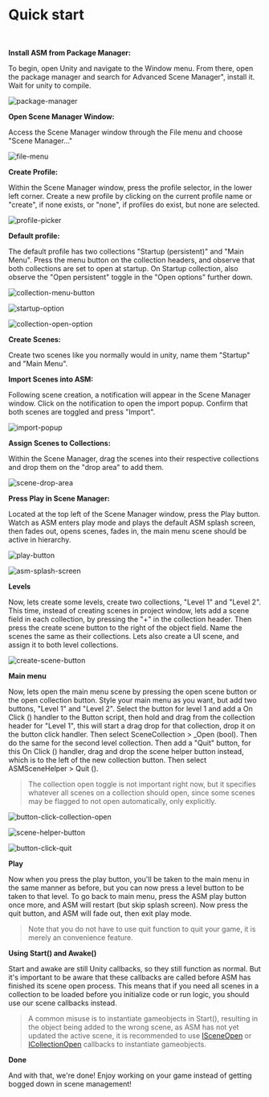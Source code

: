# Quick start

<br/>

**Install ASM from Package Manager:**

To begin, open Unity and navigate to the Window menu. From there, open the package manager and search for Advanced Scene Manager", install it. Wait for unity to compile.

![package-manager](../image/old/package-manager.png)

**Open Scene Manager Window:** 

Access the Scene Manager window through the File menu and choose "Scene Manager..."

![file-menu](../image/old/file-menu.png)

**Create Profile:** 

Within the Scene Manager window, press the profile selector, in the lower left corner. Create a new profile by clicking on the current profile name or "create", if none exists, or "none", if profiles do exist, but none are selected.

![profile-picker](../image/old/profile-picker.png)

**Default profile:** 

The default profile has two collections "Startup (persistent)" and "Main Menu". Press the menu button on the collection headers, and observe that both collections are set to open at startup. On Startup collection, also observe the "Open persistent" toggle in the "Open options" further down.

![collection-menu-button](../image/old/collection-menu-button.png)

![startup-option](../image/old/startup-option.png)

![collection-open-option](../image/old/collection-open-option.png)

**Create Scenes:** 

Create two scenes like you normally would in unity, name them "Startup" and "Main Menu".

**Import Scenes into ASM:** 

Following scene creation, a notification will appear in the Scene Manager window. Click on the notification to open the import popup. Confirm that both scenes are toggled and press "Import".

![import-popup](../image/old/import-popup.png)

**Assign Scenes to Collections:** 

Within the Scene Manager, drag the scenes into their respective collections and drop them on the "drop area" to add them.

![scene-drop-area](../image/old/scene-drop-area.png)

**Press Play in Scene Manager:** 

Located at the top left of the Scene Manager window, press the Play button. Watch as ASM enters play mode and plays the default ASM splash screen, then fades out, opens scenes, fades in, the main menu scene should be active in hierarchy.

![play-button](../image/old/play-button.png)

![asm-splash-screen](../image/old/asm-splash-screen.png)

**Levels**

Now, lets create some levels, create two collections, "Level 1" and "Level 2". This time, instead of creating scenes in project window, lets add a scene field in each collection, by pressing the "+" in the collection header. Then press the create scene button to the right of the object field. Name the scenes the same as their collections. Lets also create a UI scene, and assign it to both level collections.

![create-scene-button](../image/old/create-scene-button.png)

**Main menu**

Now, lets open the main menu scene by pressing the open scene button or the open collection button. Style your main menu as you want, but add two buttons, "Level 1" and "Level 2". Select the button for level 1 and add a On Click () handler to the Button script, then hold and drag from the collection header for "Level 1", this will start a drag drop for that collection, drop it on the button click handler. Then select SceneCollection > _Open (bool). Then do the same for the second level collection. Then add a "Quit" button, for this On Click () handler, drag and drop the scene helper button instead, which is to the left of the new collection button. Then select ASMSceneHelper > Quit ().

> The collection open toggle is not important right now, but it specifies whatever all scenes on a collection should open, since some scenes may be flagged to not open automatically, only explicitly.

![button-click-collection-open](../image/old/button-click-collection-open.png)


![scene-helper-button](../image/old/scene-helper-button.png)


![button-click-quit](../image/old/button-click-quit.png)

**Play**

Now when you press the play button, you'll be taken to the main menu in the same manner as before, but you can now press a level button to be taken to that level. To go back to main menu, press the ASM play button once more, and ASM will restart (but skip splash screen). Now press the quit button, and ASM will fade out, then exit play mode.

> Note that you do not have to use quit function to quit your game, it is merely an convenience feature.


**Using Start() and Awake()**

Start and awake are still Unity callbacks, so they still function as normal. But it's important to be aware that these callbacks are called before ASM has finished its scene open process. This means that if you need all scenes in a collection to be loaded before you initialize code or run logic, you should use our scene callbacks instead. 

> A common misuse is to instantiate gameobjects in Start(), resulting in the object being added to the wrong scene, as ASM has not yet updated the active scene, it is recommended to use [ISceneOpen](Callbacks.md) or [ICollectionOpen](Callbacks.md) callbacks to instantiate gameobjects.

**Done**

And with that, we're done! Enjoy working on your game instead of getting bogged down in scene management!
